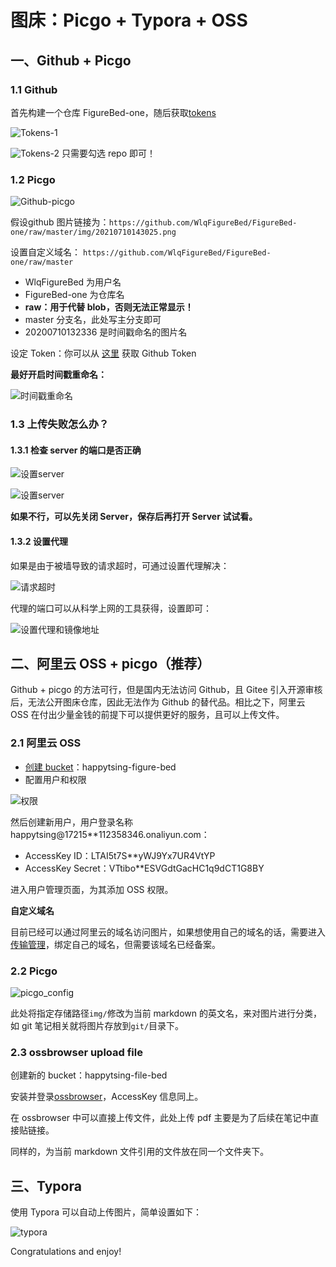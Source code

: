 # 图床：Picgo + Typora + OSS

## 一、Github + Picgo

### 1.1 Github

首先构建一个仓库 FigureBed-one，随后获取[tokens](https://github.com/settings/tokens)

![Tokens-1](https://happytsing-figure-bed.oss-cn-hangzhou.aliyuncs.com/picgo/20200722121343.png)

![Tokens-2](https://happytsing-figure-bed.oss-cn-hangzhou.aliyuncs.com/picgo/20200722121356.png)
只需要勾选 repo 即可！

### 1.2 Picgo

![Github-picgo](https://happytsing-figure-bed.oss-cn-hangzhou.aliyuncs.com/picgo/20210710143025.png)

假设github 图片链接为：`https://github.com/WlqFigureBed/FigureBed-one/raw/master/img/20210710143025.png`

设置自定义域名： `https://github.com/WlqFigureBed/FigureBed-one/raw/master`

- WlqFigureBed 为用户名
- FigureBed-one 为仓库名
- **raw：用于代替 blob，否则无法正常显示！**
- master 分支名，此处写主分支即可
- 20200710132336 是时间戳命名的图片名

设定 Token：你可以从 [这里](https://github.com/settings/tokens) 获取 Github Token

**最好开启时间戳重命名：**

![时间戳重命名](https://happytsing-figure-bed.oss-cn-hangzhou.aliyuncs.com/picgo/20200722121435.png)

### 1.3 上传失败怎么办？

#### 1.3.1 检查 server 的端口是否正确

![设置server](https://happytsing-figure-bed.oss-cn-hangzhou.aliyuncs.com/picgo/20210710143428.png)

![设置server](https://happytsing-figure-bed.oss-cn-hangzhou.aliyuncs.com/picgo/20210710143426.png)

**如果不行，可以先关闭 Server，保存后再打开 Server 试试看。**

#### 1.3.2 设置代理

如果是由于被墙导致的请求超时，可通过设置代理解决：

![请求超时](https://happytsing-figure-bed.oss-cn-hangzhou.aliyuncs.com/picgo/202112021644114.png)

代理的端口可以从科学上网的工具获得，设置即可：

![设置代理和镜像地址](https://happytsing-figure-bed.oss-cn-hangzhou.aliyuncs.com/picgo/202112021640030.png)

## 二、阿里云 OSS + picgo（推荐）

Github + picgo 的方法可行，但是国内无法访问 Github，且 Gitee 引入开源审核后，无法公开图床仓库，因此无法作为 Github 的替代品。相比之下，阿里云 OSS 在付出少量金钱的前提下可以提供更好的服务，且可以上传文件。

### 2.1 阿里云 OSS

- [创建 bucket](https://oss.console.aliyun.com/bucket)：happytsing-figure-bed
- 配置用户和权限

![权限](https://happytsing-figure-bed.oss-cn-hangzhou.aliyuncs.com/picgo/权限.png)

然后创建新用户，用户登录名称 happytsing@17215\*\*112358346.onaliyun.com：

- AccessKey ID：LTAI5t7S\*\*yWJ9Yx7UR4VtYP
- AccessKey Secret：VTtibo\*\*ESVGdtGacHC1q9dCT1G8BY

进入用户管理页面，为其添加 OSS 权限。

**自定义域名**

目前已经可以通过阿里云的域名访问图片，如果想使用自己的域名的话，需要进入[传输管理](https://oss.console.aliyun.com/bucket/oss-cn-hangzhou/happytsing-figure-bed/transfer)，绑定自己的域名，但需要该域名已经备案。

### 2.2 Picgo

![picgo_config](https://happytsing-figure-bed.oss-cn-hangzhou.aliyuncs.com/picgo/picgo_config.png)

此处将指定存储路径`img/`修改为当前 markdown 的英文名，来对图片进行分类，如 git 笔记相关就将图片存放到`git/`目录下。

### 2.3 ossbrowser upload file

创建新的 bucket：happytsing-file-bed

安装并登录[ossbrowser](https://help.aliyun.com/document_detail/209974.html?spm=5176.8465980.toolkit.4.4e701450BNoqNV)，AccessKey 信息同上。

在 ossbrowser 中可以直接上传文件，此处上传 pdf 主要是为了后续在笔记中直接贴链接。

同样的，为当前 markdown 文件引用的文件放在同一个文件夹下。

## 三、Typora

使用 Typora 可以自动上传图片，简单设置如下：

![typora](https://happytsing-figure-bed.oss-cn-hangzhou.aliyuncs.com/picgo/20200722121415.png)

Congratulations and enjoy!
